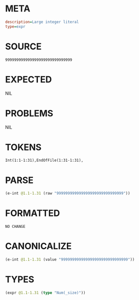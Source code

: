 # META
~~~ini
description=Large integer literal
type=expr
~~~
# SOURCE
~~~roc
999999999999999999999999999999
~~~
# EXPECTED
NIL
# PROBLEMS
NIL
# TOKENS
~~~zig
Int(1:1-1:31),EndOfFile(1:31-1:31),
~~~
# PARSE
~~~clojure
(e-int @1.1-1.31 (raw "999999999999999999999999999999"))
~~~
# FORMATTED
~~~roc
NO CHANGE
~~~
# CANONICALIZE
~~~clojure
(e-int @1.1-1.31 (value "999999999999999999999999999999"))
~~~
# TYPES
~~~clojure
(expr @1.1-1.31 (type "Num(_size)"))
~~~

